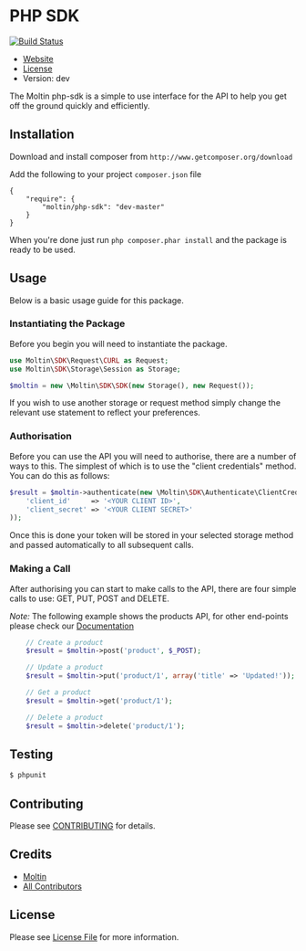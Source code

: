 # PHP SDK

[![Build Status](https://secure.travis-ci.org/moltin/php-sdk.png)](http://travis-ci.org/moltin/php-sdk)

* [Website](http://molt.in)
* [License](https://github.com/moltin/php-sdk/master/LICENSE)
* Version: dev

The Moltin php-sdk is a simple to use interface for the API to help you get off the ground quickly and efficiently.

## Installation
Download and install composer from `http://www.getcomposer.org/download`

Add the following to your project `composer.json` file
```
{
    "require": {
        "moltin/php-sdk": "dev-master"
    }
}
```
When you're done just run `php composer.phar install` and the package is ready to be used.

## Usage

Below is a basic usage guide for this package.

### Instantiating the Package

Before you begin you will need to instantiate the package.

``` php
use Moltin\SDK\Request\CURL as Request;
use Moltin\SDK\Storage\Session as Storage;

$moltin = new \Moltin\SDK\SDK(new Storage(), new Request());
```

If you wish to use another storage or request method simply change the relevant use statement to reflect your preferences.

### Authorisation

Before you can use the API you will need to authorise, there are a number of ways to this. The simplest of which is to use the "client credentials" method. You can do this as follows:

``` php
$result = $moltin->authenticate(new \Moltin\SDK\Authenticate\ClientCredentials(), array(
	'client_id'     => '<YOUR CLIENT ID>',
	'client_secret' => '<YOUR CLIENT SECRET>'
));
```

Once this is done your token will be stored in your selected storage method and passed automatically to all subsequent calls.

### Making a Call

After authorising you can start to make calls to the API, there are four simple calls to use: GET, PUT, POST and DELETE.

*Note:* The following example shows the products API, for other end-points please check our [Documentation](http://docs.molt.in)

``` php
	// Create a product
	$result = $moltin->post('product', $_POST);

	// Update a product
	$result = $moltin->put('product/1', array('title' => 'Updated!'));

	// Get a product
	$result = $moltin->get('product/1');

	// Delete a product
	$result = $moltin->delete('product/1');
```

## Testing

``` bash
$ phpunit
```

## Contributing

Please see [CONTRIBUTING](https://github.com/moltin/php-sdk/blob/master/CONTRIBUTING.md) for details.


## Credits

- [Moltin](https://github.com/moltin)
- [All Contributors](https://github.com/moltin/php-sdk/contributors)


## License

Please see [License File](https://github.com/moltin/php-sdk/blob/master/LICENSE) for more information.
